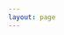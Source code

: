 ```yaml
---
layout: page
---
```


<script setup>
import {
  VPTeamPage,
  VPTeamPageTitle,
  VPTeamMembers
} from 'vitepress/theme'

const members = [
  {
    avatar: 'https://www.github.com/TalexDreamSoul.png',
    name: 'TalexDreamSoul',
    title: 'Creator',
    links: [
      { icon: 'github', link: 'https://github.com/TalexDreamSoul' }
    ]
  }
]
</script>

<VPTeamPage>
  <VPTeamPageTitle>
    <template #title>
      Our Team
    </template>
    <template #lead>
      The development of TalexTouch is guided by the first-class team, thanks goes to these people.
    </template>
  </VPTeamPageTitle>
  <VPTeamMembers
    :members="members"
  />
</VPTeamPage>